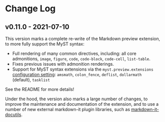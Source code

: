 # Change Log

## v0.11.0 - 2021-07-10

This version marks a complete re-write of the Markdown preview extension, to more fully support the MyST syntax:

- Full rendering of many common directives, including: all core admonitions, `image`, `figure`, `code`, `code-block`, `code-cell`, `list-table`.
- Fixes previous issues with admonition renderings.
- Support for MyST syntax extensions via the `myst.preview.extensions` [configuration setting][vscode-settings]: `amsmath`, `colon_fence`, `deflist`, `dollarmath` (default), `tasklist`

See the README for more details!

Under the hood, the version also marks a large number of changes, to improve the maintenance and documentation of the extension, and to use a number of new external markdown-it plugin libraries, such as [markdown-it-docutils](https://github.com/executablebooks/markdown-it-docutils).

[vscode-settings]: https://code.visualstudio.com/docs/getstarted/settings
